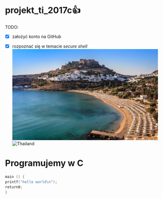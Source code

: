 # projekt_ti_2017c:+1:

TODO:

- [x] założyć konto na GitHub
- [x] rozpoznać się w temacie _secure shell_
![Rodos](Lindos-Greek-Island-of-Rhodes.jpg) 
![Thailand](http://i.huffpost.com/gen/1460673/images/o-THAILAND-facebook.jpg)


# Programujemy w C

```c
main () {
printf("hello world\n");
return0;
}
```
